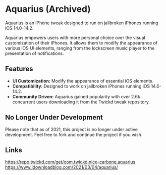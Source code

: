 # Aquarius (Archived)

Aquarius is an iPhone tweak designed to run on jailbroken iPhones running iOS 14.0-14.2.

Aquarius empowers users with more personal choice over the visual customization of their iPhones. It allows them to modify the appearance of various iOS UI elements, ranging from the lockscreen music player to the presentation of notifications.

## Features

- **UI Customization:** Modify the appearance of essential iOS elements.
- **Compatibility:** Designed to work on jailbroken iPhones running iOS 14.0-14.2.
- **Community Driven:** Aquarius gained popularity with over 2.6k concurrent users downloading it from the Twickd tweak repository.

## No Longer Under Development

Please note that as of 2021, this project is no longer under active development. Feel free to fork and continue the project if you wish.

## Links
https://repo.twickd.com/get/com.twickd.nico-carbone.aquarius
https://www.idownloadblog.com/2021/03/04/aquarius/
